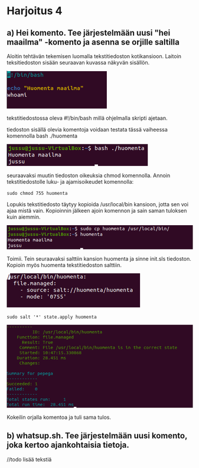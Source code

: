 
# Harjoitus 4

## a) Hei komento. Tee järjestelmään uusi "hei maailma" -komento ja asenna se orjille saltilla

Aloitin tehtävän tekemisen luomalla tekstitiedoston kotikansioon. Laitoin teksitiedoston sisään seuraavan kuvassa näkyvän sisällön. 

![kuva1](/images/kuva1.png)

tekstitiedostossa oleva #!/bin/bash millä ohjelmalla skripti ajetaan.

tiedoston sisällä olevia komentoja voidaan testata tässä vaiheessa komennolla bash ./huomenta

![kuva2](/images/kuva2.png)

seuraavaksi muutin tiedoston oikeuksia chmod komennolla. Annoin tekstitiedostolle luku- ja ajamisoikeudet komennolla:

	sudo chmod 755 huomenta

Lopukis tekstitiedosto täytyy kopioida /usr/local/bin kansioon, jotta sen voi ajaa mistä vain. Kopioinnin jälkeen ajoin komennon ja sain saman tuloksen kuin aiemmin. 

![kuva3](/images/kuva3.png)

Toimii. Tein seuraavaksi salttiin kansion huomenta ja sinne init.sls tiedoston. Kopioin myös huomenta tekstitiedoston salttiin. 

![kuva4](/images/kuva4.png)

	sudo salt '*' state.apply huomenta

![kuva5](/images/kuva5.png)

Kokeilin orjalla komentoa ja tuli sama tulos. 

## b) whatsup.sh. Tee järjestelmään uusi komento, joka kertoo ajankohtaisia tietoja.

//todo lisää tekstiä
